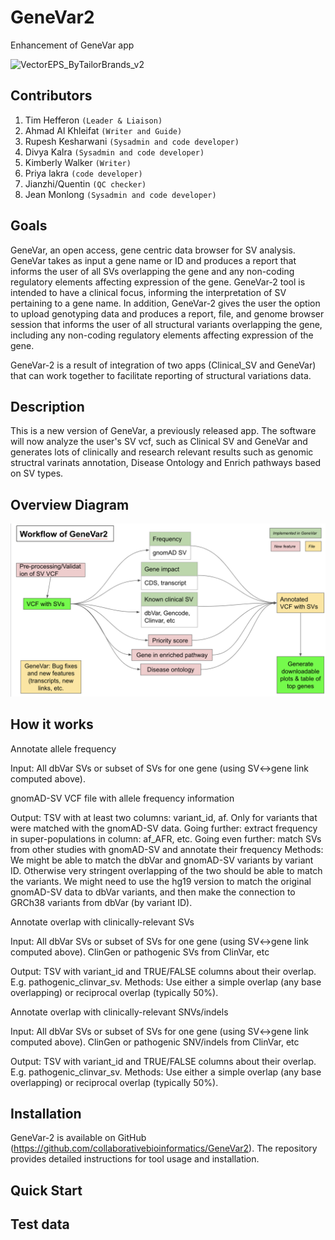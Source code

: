 # GeneVar2

Enhancement of GeneVar app

![]()![VectorEPS_ByTailorBrands_v2](https://user-images.githubusercontent.com/41301333/136847583-fa82b8ec-6762-461f-be20-b4fec6d23561.jpg)


## Contributors

1. Tim Hefferon `(Leader & Liaison)`
2. Ahmad Al Khleifat `(Writer and Guide)`
3. Rupesh Kesharwani `(Sysadmin and code developer)`
4. Divya Kalra `(Sysadmin and code developer)`
5. Kimberly Walker `(Writer)`
6. Priya lakra `(code developer)`
7. Jianzhi/Quentin `(QC checker)` 
8. Jean Monlong `(Sysadmin and code developer)`


## Goals

GeneVar, an open access, gene centric data browser for SV analysis. GeneVar takes as input a gene name or ID and produces a report that informs the user of all SVs overlapping the gene and any non-coding regulatory elements affecting expression of the gene. GeneVar-2 tool is intended to have a clinical focus, informing the interpretation of SV pertaining to a gene name. In addition, GeneVar-2 gives the user the option to upload genotyping data and produces a report, file, and genome browser session that informs the user of all structural variants overlapping the gene, including any non-coding regulatory elements affecting expression of the gene.


GeneVar-2 is a result of integration of two apps (Clinical_SV and GeneVar) that can work together to facilitate reporting of structural variations data.


## Description

This is a new version of GeneVar, a previously released app. The software will now analyze the user's SV vcf, such as Clinical SV and GeneVar and generates lots of clinically and research relevant results such as genomic structral varinats annotation, Disease Ontology and Enrich pathways based on SV types.


## Overview Diagram

![](GeneVar2-workflow.png)


## How it works

Annotate allele frequency

Input:
All dbVar SVs or subset of SVs for one gene (using SV<->gene link computed above).

gnomAD-SV VCF file with allele frequency information

Output:
TSV with at least two columns: variant_id, af.
Only for variants that were matched with the gnomAD-SV data.
Going further: extract frequency in super-populations in column: af_AFR, etc.
Going even further: match SVs from other studies with gnomAD-SV and annotate their frequency
Methods: We might be able to match the dbVar and gnomAD-SV variants by variant ID. Otherwise very stringent overlapping of the two should be able to match the variants. We might need to use the hg19 version to match the original gnomAD-SV data to dbVar variants, and then make the connection to GRCh38 variants from dbVar (by variant ID).

Annotate overlap with clinically-relevant SVs

Input:
All dbVar SVs or subset of SVs for one gene (using SV<->gene link computed above).
ClinGen or pathogenic SVs from ClinVar, etc

Output:
TSV with variant_id and TRUE/FALSE columns about their overlap. E.g. pathogenic_clinvar_sv.
Methods: Use either a simple overlap (any base overlapping) or reciprocal overlap (typically 50%).

Annotate overlap with clinically-relevant SNVs/indels

Input:
All dbVar SVs or subset of SVs for one gene (using SV<->gene link computed above).
ClinGen or pathogenic SNV/indels from ClinVar, etc

Output:
TSV with variant_id and TRUE/FALSE columns about their overlap. E.g. pathogenic_clinvar_sv.
Methods: Use either a simple overlap (any base overlapping) or reciprocal overlap (typically 50%).



## Installation
GeneVar-2 is available on GitHub (https://github.com/collaborativebioinformatics/GeneVar2). The repository provides detailed instructions for tool usage and installation. 



## Quick Start



## Test data


